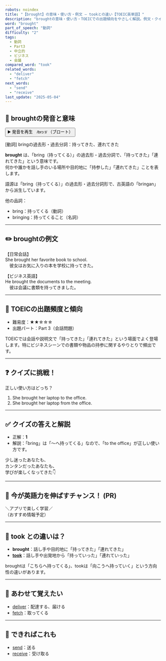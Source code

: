 ```yaml
---
robots: noindex
title: "【brought】の意味・使い方・例文 ― tookとの違い【TOEIC英単語】"
description: "broughtの意味・使い方・TOEICでの出題傾向をやさしく解説。例文・クイズ付きでtookとの違いもわかりやすく学べます。"
word: "brought"
part_of_speech: "動詞"
difficulty: "2"
tags:
  - 動詞
  - Part3
  - 中立的
  - ビジネス
  - 会議
compared_word: "took"
related_words:
  - "deliver"
  - "fetch"
next_words:
  - "send"
  - "receive"
last_update: "2025-05-04"
---
```


## 🔰 broughtの発音と意味

<button class="play-audio" onclick="playTTS('brought')">
  <span class="play-audio-main">
    ▶️ 発音を再生　/brɔːt/
  </span>
  <span class="play-audio-sub">
    （ブロート）
  </span>
</button>

[動詞] bringの過去形・過去分詞：持ってきた、連れてきた

**brought** は、「bring（持ってくる）」の過去形・過去分詞で、「持ってきた」「連れてきた」という意味です。  
何かや誰かを話し手のいる場所や目的地に「持参した」「連れてきた」ことを表します。

語源は「bring（持ってくる）」の過去形・過去分詞形で、古英語の「bringan」から派生しています。

他の品詞：  
- bring：持ってくる（動詞）
- bringing：持ってくること（名詞）

---

## ✏️ broughtの例文

【日常会話】  
She brought her favorite book to school.  
　彼女はお気に入りの本を学校に持ってきた。

【ビジネス英語】  
He brought the documents to the meeting.  
　彼は会議に書類を持ってきました。

---

## 🎯 TOEICの出題頻度と傾向

- 難易度：★★☆☆☆
- 出題パート：Part 3（会話問題）

TOEICでは会話や説明文で「持ってきた」「連れてきた」という場面でよく登場します。特にビジネスシーンでの書類や物品の持参に関するやりとりで頻出です。

---

## ❓ クイズに挑戦！

正しい使い方はどっち？

1. She brought her laptop to the office.  
2. She brought her laptop from the office.

---

## ✅ クイズの答えと解説

- 正解：**1**
- 解説：「bring」は「～へ持ってくる」なので、「to the office」が正しい使い方です。

少し迷ったあなたも、  
カンタンだったあなたも、  
学びが楽しくなってきた👇️

---

## 🚀 今が英語力を伸ばすチャンス！ (PR)

<div class="info-center">
＼アプリで楽しく学習／<br>  
（おすすめ情報予定）
</div>

---

## 🤔  took との違いは？

- **brought**：話し手や目的地に「持ってきた」「連れてきた」
- **[took](/word/took/)**：話し手や出発地から「持っていった」「連れていった」

broughtは「こちらへ持ってくる」、tookは「向こうへ持っていく」という方向性の違いがあります。

---

## 🧩 あわせて覚えたい

- [deliver](/word/deliver/)：配達する、届ける
- [fetch](/word/fetch/)：取ってくる

---

## 📖 できればこれも

- [send](/word/send/)：送る
- [receive](/word/receive/)：受け取る

<!-- cvid: aid43_bid16 -->
